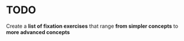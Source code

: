 # TODO

Create a **list of fixation exercises** that range **from simpler concepts** to **more advanced concepts**
